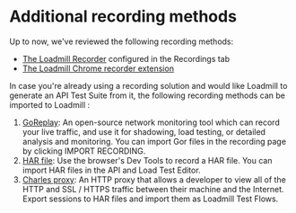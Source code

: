 # Additional recording methods

Up to now, we've reviewed the following recording methods:

* [The Loadmill Recorder](https://docs.loadmill.com/working-with-the-recorder) configured in the Recordings tab
* [The Loadmill Chrome recorder extension](https://docs.loadmill.com/api-testing/getting-started#creating-and-running-an-api-test-by-using-our-chrome-recorder-extension)

In case you're already using a recording solution and would like Loadmill to generate an API Test Suite from it, the following recording methods can be imported to Loadmill :

1. [GoReplay](https://goreplay.org/): An open-source network monitoring tool which can record your live traffic, and use it for shadowing, load testing, or detailed analysis and monitoring. You can import Gor files in the recording page by clicking IMPORT RECORDING.
2. [HAR file](https://en.wikipedia.org/wiki/HAR_%28file_format%29): Use the browser's Dev Tools to record a HAR file. You can import HAR files in the API and Load Test Editor.
3. [Charles proxy](https://www.charlesproxy.com/): An HTTP proxy that allows a developer to view all of the HTTP and SSL / HTTPS traffic between their machine and the Internet. Export sessions to HAR files and import them as Loadmill Test Flows.

